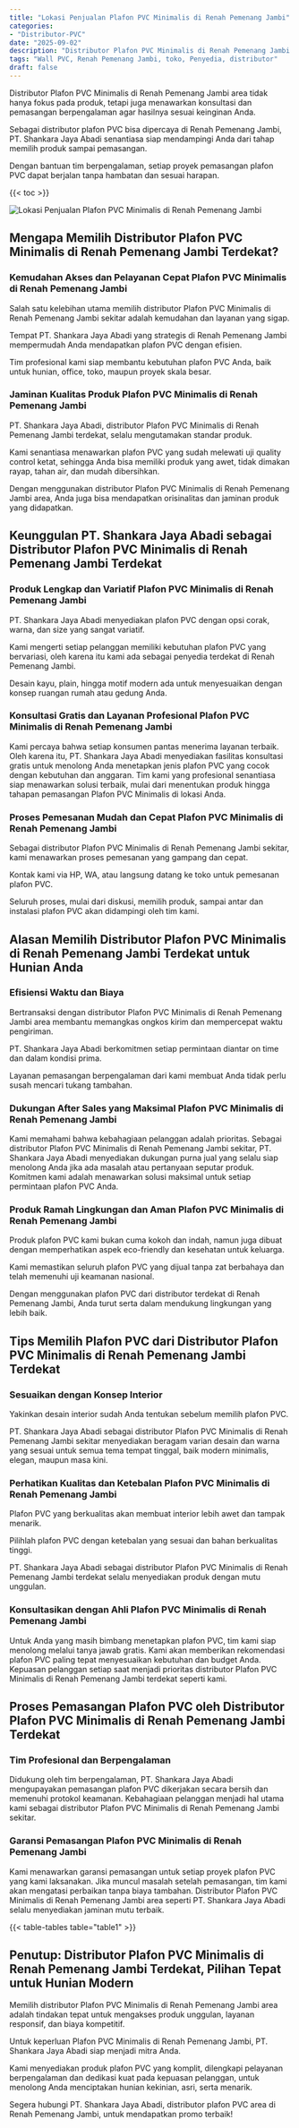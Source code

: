 ```yaml
---
title: "Lokasi Penjualan Plafon PVC Minimalis di Renah Pemenang Jambi"
categories: 
- "Distributor-PVC"
date: "2025-09-02"
description: "Distributor Plafon PVC Minimalis di Renah Pemenang Jambi bagi hunian, perkantoran, dan ritel. Produk unggulan, variasi motif, warna elegan, dengan servis pemasangan oleh tenaga ahli ahli serta jaminan resmi!|Jasa distribusi Plafon PVC Minimalis di Renah Pemenang Jambi bagi keperluan tempat tinggal, perkantoran, maupun gerai, dengan material unggulan dan penempatan oleh tenaga ahli ahli serta jaminan resmi.|Pilihan Plafon PVC Minimalis di Renah Pemenang Jambi yang andal untuk hunian, office, serta gerai, dengan material unggulan dan penempatan oleh tim profesional dan garansi resmi.|Penyediaan Plafon PVC Minimalis di Renah Pemenang Jambi bagi tempat tinggal, perkantoran, serta gerai, beserta material unggulan dan penempatan oleh teknisi ahli, lengkap beserta kepastian resmi.}"
tags: "Wall PVC, Renah Pemenang Jambi, toko, Penyedia, distributor"
draft: false
---
```


Distributor Plafon PVC Minimalis di Renah Pemenang Jambi area tidak hanya fokus pada produk, tetapi juga menawarkan konsultasi dan pemasangan berpengalaman agar hasilnya sesuai keinginan Anda.

Sebagai distributor plafon PVC bisa dipercaya di Renah Pemenang Jambi, PT. Shankara Jaya Abadi senantiasa siap mendampingi Anda dari tahap memilih produk sampai pemasangan.

Dengan bantuan tim berpengalaman, setiap proyek pemasangan plafon PVC dapat berjalan tanpa hambatan dan sesuai harapan.

{{< toc >}}

![Lokasi Penjualan Plafon PVC Minimalis di Renah Pemenang Jambi](/images/Distributor-PVC/Lokasi-Penjualan-Plafon-PVC-Minimalis-di-Renah-Pemenang-Jambi.png)


## Mengapa Memilih Distributor Plafon PVC Minimalis di Renah Pemenang Jambi Terdekat?

### Kemudahan Akses dan Pelayanan Cepat Plafon PVC Minimalis di Renah Pemenang Jambi

Salah satu kelebihan utama memilih distributor Plafon PVC Minimalis di Renah Pemenang Jambi sekitar adalah kemudahan dan layanan yang sigap.

Tempat PT. Shankara Jaya Abadi yang strategis di Renah Pemenang Jambi mempermudah Anda mendapatkan plafon PVC dengan efisien.

Tim profesional kami siap membantu kebutuhan plafon PVC Anda, baik untuk hunian, office, toko, maupun proyek skala besar.

### Jaminan Kualitas Produk Plafon PVC Minimalis di Renah Pemenang Jambi

PT. Shankara Jaya Abadi, distributor Plafon PVC Minimalis di Renah Pemenang Jambi terdekat, selalu mengutamakan standar produk.

Kami senantiasa menawarkan plafon PVC yang sudah melewati uji quality control ketat, sehingga Anda bisa memiliki produk yang awet, tidak dimakan rayap, tahan air, dan mudah dibersihkan.

Dengan menggunakan distributor Plafon PVC Minimalis di Renah Pemenang Jambi area, Anda juga bisa mendapatkan orisinalitas dan jaminan produk yang didapatkan.

## Keunggulan PT. Shankara Jaya Abadi sebagai Distributor Plafon PVC Minimalis di Renah Pemenang Jambi Terdekat

### Produk Lengkap dan Variatif Plafon PVC Minimalis di Renah Pemenang Jambi

PT. Shankara Jaya Abadi menyediakan plafon PVC dengan opsi corak, warna, dan size yang sangat variatif.

Kami mengerti setiap pelanggan memiliki kebutuhan plafon PVC yang bervariasi, oleh karena itu kami ada sebagai penyedia terdekat di Renah Pemenang Jambi.

Desain kayu, plain, hingga motif modern ada untuk menyesuaikan dengan konsep ruangan rumah atau gedung Anda.

### Konsultasi Gratis dan Layanan Profesional Plafon PVC Minimalis di Renah Pemenang Jambi

Kami percaya bahwa setiap konsumen pantas menerima layanan terbaik. Oleh karena itu, PT. Shankara Jaya Abadi menyediakan fasilitas konsultasi gratis untuk menolong Anda menetapkan jenis plafon PVC yang cocok dengan kebutuhan dan anggaran. Tim kami yang profesional senantiasa siap menawarkan solusi terbaik, mulai dari menentukan produk hingga tahapan pemasangan Plafon PVC Minimalis di lokasi Anda.

### Proses Pemesanan Mudah dan Cepat Plafon PVC Minimalis di Renah Pemenang Jambi

Sebagai distributor Plafon PVC Minimalis di Renah Pemenang Jambi sekitar, kami menawarkan proses pemesanan yang gampang dan cepat.

Kontak kami via HP, WA, atau langsung datang ke toko untuk pemesanan plafon PVC.

Seluruh proses, mulai dari diskusi, memilih produk, sampai antar dan instalasi plafon PVC akan didampingi oleh tim kami.

## Alasan Memilih Distributor Plafon PVC Minimalis di Renah Pemenang Jambi Terdekat untuk Hunian Anda

### Efisiensi Waktu dan Biaya

Bertransaksi dengan distributor Plafon PVC Minimalis di Renah Pemenang Jambi area membantu memangkas ongkos kirim dan mempercepat waktu pengiriman.

PT. Shankara Jaya Abadi berkomitmen setiap permintaan diantar on time dan dalam kondisi prima.

Layanan pemasangan berpengalaman dari kami membuat Anda tidak perlu susah mencari tukang tambahan.

### Dukungan After Sales yang Maksimal Plafon PVC Minimalis di Renah Pemenang Jambi

Kami memahami bahwa kebahagiaan pelanggan adalah prioritas. Sebagai distributor Plafon PVC Minimalis di Renah Pemenang Jambi sekitar, PT. Shankara Jaya Abadi menyediakan dukungan purna jual yang selalu siap menolong Anda jika ada masalah atau pertanyaan seputar produk. Komitmen kami adalah menawarkan solusi maksimal untuk setiap permintaan plafon PVC Anda.

### Produk Ramah Lingkungan dan Aman Plafon PVC Minimalis di Renah Pemenang Jambi

Produk plafon PVC kami bukan cuma kokoh dan indah, namun juga dibuat dengan memperhatikan aspek eco-friendly dan kesehatan untuk keluarga.

Kami memastikan seluruh plafon PVC yang dijual tanpa zat berbahaya dan telah memenuhi uji keamanan nasional.

Dengan menggunakan plafon PVC dari distributor terdekat di Renah Pemenang Jambi, Anda turut serta dalam mendukung lingkungan yang lebih baik.

## Tips Memilih Plafon PVC dari Distributor Plafon PVC Minimalis di Renah Pemenang Jambi Terdekat

### Sesuaikan dengan Konsep Interior

Yakinkan desain interior sudah Anda tentukan sebelum memilih plafon PVC.

PT. Shankara Jaya Abadi sebagai distributor Plafon PVC Minimalis di Renah Pemenang Jambi sekitar menyediakan beragam varian desain dan warna yang sesuai untuk semua tema tempat tinggal, baik modern minimalis, elegan, maupun masa kini.

### Perhatikan Kualitas dan Ketebalan Plafon PVC Minimalis di Renah Pemenang Jambi

Plafon PVC yang berkualitas akan membuat interior lebih awet dan tampak menarik.

Pilihlah plafon PVC dengan ketebalan yang sesuai dan bahan berkualitas tinggi.

PT. Shankara Jaya Abadi sebagai distributor Plafon PVC Minimalis di Renah Pemenang Jambi terdekat selalu menyediakan produk dengan mutu unggulan.

### Konsultasikan dengan Ahli Plafon PVC Minimalis di Renah Pemenang Jambi

Untuk Anda yang masih bimbang menetapkan plafon PVC, tim kami siap menolong melalui tanya jawab gratis. Kami akan memberikan rekomendasi plafon PVC paling tepat menyesuaikan kebutuhan dan budget Anda. Kepuasan pelanggan setiap saat menjadi prioritas distributor Plafon PVC Minimalis di Renah Pemenang Jambi terdekat seperti kami.

## Proses Pemasangan Plafon PVC oleh Distributor Plafon PVC Minimalis di Renah Pemenang Jambi Terdekat

### Tim Profesional dan Berpengalaman

Didukung oleh tim berpengalaman, PT. Shankara Jaya Abadi mengupayakan pemasangan plafon PVC dikerjakan secara bersih dan memenuhi protokol keamanan. Kebahagiaan pelanggan menjadi hal utama kami sebagai distributor Plafon PVC Minimalis di Renah Pemenang Jambi sekitar.

### Garansi Pemasangan Plafon PVC Minimalis di Renah Pemenang Jambi

Kami menawarkan garansi pemasangan untuk setiap proyek plafon PVC yang kami laksanakan. Jika muncul masalah setelah pemasangan, tim kami akan mengatasi perbaikan tanpa biaya tambahan. Distributor Plafon PVC Minimalis di Renah Pemenang Jambi area seperti PT. Shankara Jaya Abadi selalu menyediakan jaminan mutu terbaik.

{{< table-tables table="table1" >}}

## Penutup: Distributor Plafon PVC Minimalis di Renah Pemenang Jambi Terdekat, Pilihan Tepat untuk Hunian Modern

Memilih distributor Plafon PVC Minimalis di Renah Pemenang Jambi area adalah tindakan tepat untuk mengakses produk unggulan, layanan responsif, dan biaya kompetitif.

Untuk keperluan Plafon PVC Minimalis di Renah Pemenang Jambi, PT. Shankara Jaya Abadi siap menjadi mitra Anda.

Kami menyediakan produk plafon PVC yang komplit, dilengkapi pelayanan berpengalaman dan dedikasi kuat pada kepuasan pelanggan, untuk menolong Anda menciptakan hunian kekinian, asri, serta menarik.

Segera hubungi PT. Shankara Jaya Abadi, distributor plafon PVC area di Renah Pemenang Jambi, untuk mendapatkan promo terbaik!